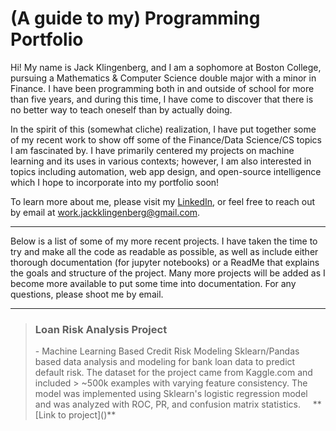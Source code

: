 # (A guide to my) Programming Portfolio

Hi! My name is Jack Klingenberg, and I am a sophomore at Boston College, pursuing a Mathematics & Computer Science double major with a minor in Finance. I have been programming both in and outside of school for more than five years, and during this time, I have come to discover that there is no better way to teach oneself than by actually doing.

In the spirit of this (somewhat cliche) realization, I have put together some of my recent work to show off some of the Finance/Data Science/CS topics I am fascinated by. I have primarily centered my projects on machine learning and its uses in various contexts; however, I am also interested in topics including automation, web app design, and open-source intelligence which I hope to incorporate into my portfolio soon! 

To learn more about me, please visit my [LinkedIn](https://www.linkedin.com/in/jackklingenberg/), or feel free to reach out by email at work.jackklingenberg@gmail.com.

---

Below is a list of some of my more recent projects. I have taken the time to try and make all the code as readable as possible, as well as include either thorough documentation (for jupyter notebooks) or a ReadMe that explains the goals and structure of the project. Many more projects will be added as I become more available to put some time into documentation. For any questions, please shoot me by email. 

---

> <h3 style="color: color:#028ad9"> Loan Risk Analysis Project </h3> - Machine Learning Based Credit Risk Modeling
> Sklearn/Pandas based data analysis and modeling for bank loan data to predict default risk. The dataset for the project came from Kaggle.com and included > ~500k examples with varying feature consistency. The model was implemented using Sklearn's logistic regression model and was analyzed with ROC, PR, and
> confusion matrix statistics.
> &nbsp;
> &nbsp;
>**[Link to project]()**
